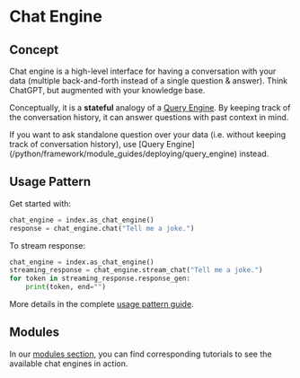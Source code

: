# Chat Engine

## Concept

Chat engine is a high-level interface for having a conversation with your data
(multiple back-and-forth instead of a single question & answer).
Think ChatGPT, but augmented with your knowledge base.

Conceptually, it is a **stateful** analogy of a [Query Engine](/python/framework/module_guides/deploying/query_engine).
By keeping track of the conversation history, it can answer questions with past context in mind.

<Aside type="tip">
If you want to ask standalone question over your data (i.e. without keeping track of conversation history), use [Query Engine](/python/framework/module_guides/deploying/query_engine) instead.
</Aside>

## Usage Pattern

Get started with:

```python
chat_engine = index.as_chat_engine()
response = chat_engine.chat("Tell me a joke.")
```

To stream response:

```python
chat_engine = index.as_chat_engine()
streaming_response = chat_engine.stream_chat("Tell me a joke.")
for token in streaming_response.response_gen:
    print(token, end="")
```

More details in the complete [usage pattern guide](/python/framework/module_guides/deploying/chat_engines/usage_pattern).

## Modules

In our [modules section](/python/framework/module_guides/deploying/chat_engines/modules), you can find corresponding tutorials to see the available chat engines in action.

